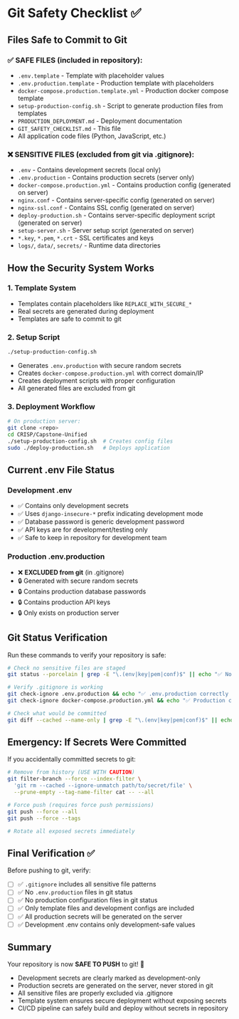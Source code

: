 # Git Safety Checklist ✅

## Files Safe to Commit to Git

### ✅ **SAFE FILES** (included in repository):
- `.env.template` - Template with placeholder values
- `.env.production.template` - Production template with placeholders
- `docker-compose.production.template.yml` - Production docker compose template
- `setup-production-config.sh` - Script to generate production files from templates
- `PRODUCTION_DEPLOYMENT.md` - Deployment documentation
- `GIT_SAFETY_CHECKLIST.md` - This file
- All application code files (Python, JavaScript, etc.)

### ❌ **SENSITIVE FILES** (excluded from git via .gitignore):
- `.env` - Contains development secrets (local only)
- `.env.production` - Contains production secrets (server only)
- `docker-compose.production.yml` - Contains production config (generated on server)
- `nginx.conf` - Contains server-specific config (generated on server)
- `nginx-ssl.conf` - Contains SSL config (generated on server)
- `deploy-production.sh` - Contains server-specific deployment script (generated on server)
- `setup-server.sh` - Server setup script (generated on server)
- `*.key`, `*.pem`, `*.crt` - SSL certificates and keys
- `logs/`, `data/`, `secrets/` - Runtime data directories

## How the Security System Works

### 1. **Template System**
- Templates contain placeholders like `REPLACE_WITH_SECURE_*`
- Real secrets are generated during deployment
- Templates are safe to commit to git

### 2. **Setup Script**
```bash
./setup-production-config.sh
```
- Generates `.env.production` with secure random secrets
- Creates `docker-compose.production.yml` with correct domain/IP
- Creates deployment scripts with proper configuration
- All generated files are excluded from git

### 3. **Deployment Workflow**
```bash
# On production server:
git clone <repo>
cd CRISP/Capstone-Unified
./setup-production-config.sh  # Creates config files
sudo ./deploy-production.sh   # Deploys application
```

## Current .env File Status

### Development .env
- ✅ Contains only development secrets
- ✅ Uses `django-insecure-*` prefix indicating development mode
- ✅ Database password is generic development password
- ✅ API keys are for development/testing only
- ✅ Safe to keep in repository for development team

### Production .env.production
- ❌ **EXCLUDED from git** (in .gitignore)
- 🔒 Generated with secure random secrets
- 🔒 Contains production database passwords
- 🔒 Contains production API keys
- 🔒 Only exists on production server

## Git Status Verification

Run these commands to verify your repository is safe:

```bash
# Check no sensitive files are staged
git status --porcelain | grep -E "\.(env|key|pem|conf)$" || echo "✅ No sensitive files found"

# Verify .gitignore is working
git check-ignore .env.production && echo "✅ .env.production correctly ignored"
git check-ignore docker-compose.production.yml && echo "✅ Production compose correctly ignored"

# Check what would be committed
git diff --cached --name-only | grep -E "\.(env|key|pem|conf)$" || echo "✅ No sensitive files staged"
```

## Emergency: If Secrets Were Committed

If you accidentally committed secrets to git:

```bash
# Remove from history (USE WITH CAUTION)
git filter-branch --force --index-filter \
  'git rm --cached --ignore-unmatch path/to/secret/file' \
  --prune-empty --tag-name-filter cat -- --all

# Force push (requires force push permissions)
git push --force --all
git push --force --tags

# Rotate all exposed secrets immediately
```

## Final Verification ✅

Before pushing to git, verify:

- [ ] ✅ `.gitignore` includes all sensitive file patterns
- [ ] ✅ No `.env.production` files in git status
- [ ] ✅ No production configuration files in git status
- [ ] ✅ Only template files and development configs are included
- [ ] ✅ All production secrets will be generated on the server
- [ ] ✅ Development .env contains only development-safe values

## Summary

Your repository is now **SAFE TO PUSH** to git! 🎉

- Development secrets are clearly marked as development-only
- Production secrets are generated on the server, never stored in git
- All sensitive files are properly excluded via .gitignore
- Template system ensures secure deployment without exposing secrets
- CI/CD pipeline can safely build and deploy without secrets in repository